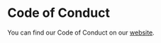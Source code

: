 # Code of Conduct

You can find our Code of Conduct on our [website](https://www.aeon-toolkit.org/en/latest/get_involved/code_of_conduct.html).
